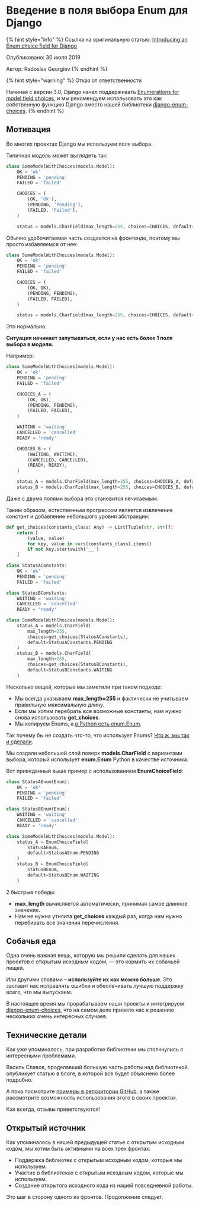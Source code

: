 # Введение в поля выбора Enum для Django

{% hint style="info" %}
Ссылка на оригинальную статью: [Introducing an Enum choice field for Django](https://www.hacksoft.io/blog/introducing-django-enum-choices-2)

Опубликовано: 30 июля 2019

Автор: Radoslav Georgiev
{% endhint %}

{% hint style="warning" %}
Отказ от ответственности

Начиная с версии 3.0, Django начал поддерживать [Enumerations for model field choices](https://docs.djangoproject.com/en/dev/releases/3.0/#enumerations-for-model-field-choices), и мы рекомендуем использовать это как собственную функцию Django вместо нашей библиотеки [django-enum-choices](https://github.com/HackSoftware/django-enum-choices).
{% endhint %}

## Мотивация

Во многих проектах Django мы используем поля выбора.

Типичная модель может выглядеть так:

```python
class SomeModelWithChoices(models.Model):
    OK = 'ok'
    PENDING = 'pending'
    FAILED = 'failed'

    CHOICES = (
        (OK, 'Ok'),
        (PENDING, 'Pending'),
        (FAILED, 'Failed'),
    )

    status = models.CharField(max_length=255, choices=CHOICES, default=PENDING)
```

Обычно удобочитаемая часть создается на фронтенде, поэтому мы просто избавляемся от нее:

```python
class SomeModelWithChoices(models.Model):
    OK = 'ok'
    PENDING = 'pending'
    FAILED = 'failed'

    CHOICES = (
        (OK, OK),
        (PENDING, PENDING),
        (FAILED, FAILED),
    )

    status = models.CharField(max_length=255, choices=CHOICES, default=PENDING)
```

Это нормально.

**Ситуация начинает запутываться, если у нас есть более 1 поля выбора в модели.**

Например:

```python
class SomeModelWithChoices(models.Model):
    OK = 'ok'
    PENDING = 'pending'
    FAILED = 'failed'

    CHOICES_A = (
        (OK, OK),
        (PENDING, PENDING),
        (FAILED, FAILED),
    )

    WAITING = 'waiting'
    CANCELLED = 'cancelled'
    READY = 'ready'

    CHOICES_B = (
        (WAITING, WAITING),
        (CANCELLED, CANCELLED),
        (READY, READY),
    )

    status_A = models.CharField(max_length=255, choices=CHOICES_A, default=PENDING)
    status_B = models.CharField(max_length=255, choices=CHOICES_B, default=WAITING)
```

Даже с двумя полями выбора это становится нечитаемым.

Таким образом, естественным прогрессом является извлечение констант и добавление небольшого уровня абстракции:

```python
def get_choices(constants_class: Any) -> List[Tuple[str, str]]:
    return [
        (value, value)
        for key, value in vars(constants_class).items()
        if not key.startswith('__')
    ]

class StatusAConstants:
    OK = 'ok'
    PENDING = 'pending'
    FAILED = 'failed'

class StatusBConstants:
    WAITING = 'waiting'
    CANCELLED = 'cancelled'
    READY = 'ready'

class SomeModelWithChoices(models.Model):
    status_A = models.CharField(
        max_length=255,
        choices=get_choices(StatusAConstants),
        default=StatusAConstants.PENDING
    )
    status_B = models.CharField(
        max_length=255,
        choices=get_choices(StatusBConstants),
        default=StatusBConstants.WAITING
    )
```

Несколько вещей, которые мы заметили при таком подходе:

* Мы всегда указываем **max\_length=255** и фактически не учитываем правильную максимальную длину.
* Если мы хотим перебрать все возможные константы, нам нужно снова использовать **get\_choices**.
* Мы копируем Enums, а [в Python есть enum.Enum](https://docs.python.org/3/library/enum.html).

Так почему бы не создать что-то, что использует Enums? [Что ж, мы так и сделали](https://github.com/HackSoftware/django-enum-choices).

Мы создали небольшой слой поверх **models.CharField** с вариантами выбора, который использует **enum.Enum** Python в качестве источника.

Вот приведенный выше пример с использованием **EnumChoiceField**:

```python
class StatusAEnum(Enum):
    OK = 'ok'
    PENDING = 'pending'
    FAILED = 'failed'

class StatusBEnum(Enum):
    WAITING = 'waiting'
    CANCELLED = 'cancelled'
    READY = 'ready'

class SomeModelWithChoices(models.Model):
    status_A = EnumChoiceField(
        StatusAEnum,
        default=StatusAEnum.PENDING
    )
    status_B = EnumChoiceField(
        StatusBEnum,
        default=StatusBEnum.WAITING
    )
```

2 быстрые победы:

* **max\_length** вычисляется автоматически, принимая самое длинное значение.
* Нам не нужна утилита **get\_choices** каждый раз, когда нам нужно перебирать все значения перечисления.

## Собачья еда

Одна очень важная вещь, которую мы решили сделать для наших проектов с открытым исходным кодом, — это кормить их собачьей пищей.

Или другими словами – **используйте их как можно больше**. Это заставит нас исправлять ошибки и обеспечивать лучшую поддержку всего, что мы выпускаем.

В настоящее время мы прорабатываем наши проекты и интегрируем [django-enum-choices](https://github.com/HackSoftware/django-enum-choices), что на самом деле привело нас к решению нескольких очень интересных случаев.

## Технические детали

Как уже упоминалось, при разработке библиотеки мы столкнулись с интересными проблемами.

Василь Славов, проделавший большую часть работы над библиотекой, опубликует статью в блоге, в которой все будет объяснено более подробно.

А пока посмотрите [примеры в репозитории GitHub](https://github.com/HackSoftware/django-enum-choices), а также рассмотрите возможность использования этого в своих проектах.

Как всегда, отзывы приветствуются!

## Открытый источник

Как упоминалось в нашей предыдущей статье с открытым исходным кодом, мы хотим быть активными на всех трех фронтах:

* Поддержка библиотек с открытым исходным кодом, которые мы используем.
* Участие в библиотеках с открытым исходным кодом, которые мы используем.
* Создание открытого исходного кода из нашей повседневной работы.

Это шаг в сторону одного из фронтов. Продолжение следует.
